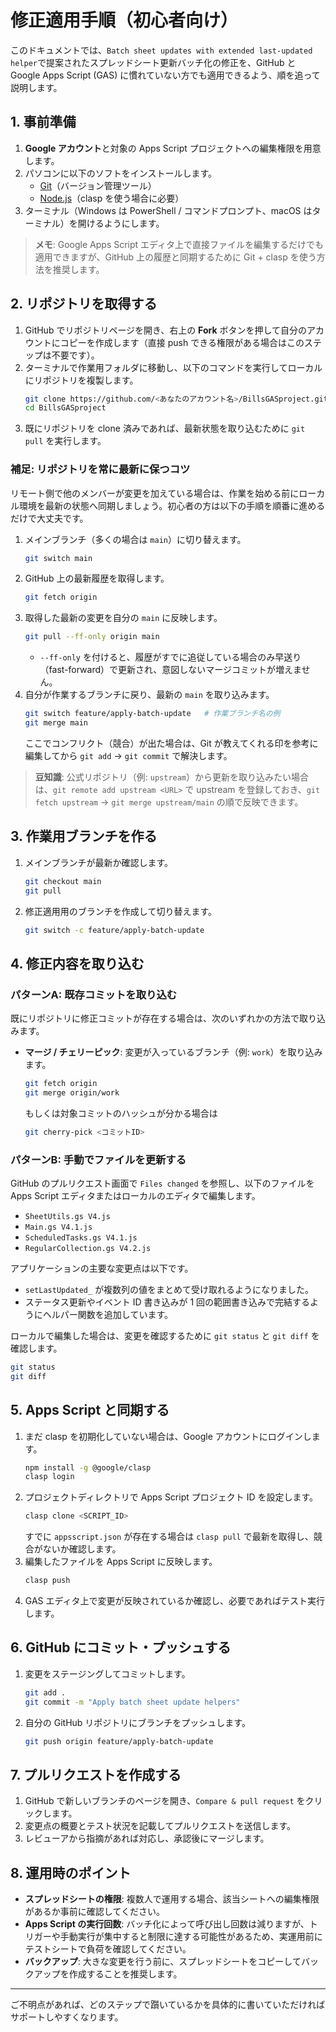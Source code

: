 # 修正適用手順（初心者向け）

このドキュメントでは、`Batch sheet updates with extended last-updated helper`で提案されたスプレッドシート更新バッチ化の修正を、GitHub と Google Apps Script (GAS) に慣れていない方でも適用できるよう、順を追って説明します。

## 1. 事前準備

1. **Google アカウント**と対象の Apps Script プロジェクトへの編集権限を用意します。
2. パソコンに以下のソフトをインストールします。
   - [Git](https://git-scm.com/)（バージョン管理ツール）
   - [Node.js](https://nodejs.org/)（clasp を使う場合に必要）
3. ターミナル（Windows は PowerShell / コマンドプロンプト、macOS はターミナル）を開けるようにします。

> **メモ**: Google Apps Script エディタ上で直接ファイルを編集するだけでも適用できますが、GitHub 上の履歴と同期するために Git + clasp を使う方法を推奨します。

## 2. リポジトリを取得する

1. GitHub でリポジトリページを開き、右上の **Fork** ボタンを押して自分のアカウントにコピーを作成します（直接 push できる権限がある場合はこのステップは不要です）。
2. ターミナルで作業用フォルダに移動し、以下のコマンドを実行してローカルにリポジトリを複製します。
   ```bash
   git clone https://github.com/<あなたのアカウント名>/BillsGASproject.git
   cd BillsGASproject
   ```
3. 既にリポジトリを clone 済みであれば、最新状態を取り込むために `git pull` を実行します。

### 補足: リポジトリを常に最新に保つコツ

リモート側で他のメンバーが変更を加えている場合は、作業を始める前にローカル環境を最新の状態へ同期しましょう。初心者の方は以下の手順を順番に進めるだけで大丈夫です。

1. メインブランチ（多くの場合は `main`）に切り替えます。
   ```bash
   git switch main
   ```
2. GitHub 上の最新履歴を取得します。
   ```bash
   git fetch origin
   ```
3. 取得した最新の変更を自分の `main` に反映します。
   ```bash
   git pull --ff-only origin main
   ```
   - `--ff-only` を付けると、履歴がすでに追従している場合のみ早送り（fast-forward）で更新され、意図しないマージコミットが増えません。
4. 自分が作業するブランチに戻り、最新の `main` を取り込みます。
   ```bash
   git switch feature/apply-batch-update   # 作業ブランチ名の例
   git merge main
   ```
   ここでコンフリクト（競合）が出た場合は、Git が教えてくれる印を参考に編集してから `git add` → `git commit` で解決します。

> **豆知識**: 公式リポジトリ（例: `upstream`）から更新を取り込みたい場合は、`git remote add upstream <URL>` で upstream を登録しておき、`git fetch upstream` → `git merge upstream/main` の順で反映できます。

## 3. 作業用ブランチを作る

1. メインブランチが最新か確認します。
   ```bash
   git checkout main
   git pull
   ```
2. 修正適用用のブランチを作成して切り替えます。
   ```bash
   git switch -c feature/apply-batch-update
   ```

## 4. 修正内容を取り込む

### パターンA: 既存コミットを取り込む

既にリポジトリに修正コミットが存在する場合は、次のいずれかの方法で取り込みます。

- **マージ / チェリーピック**: 変更が入っているブランチ（例: `work`）を取り込みます。
  ```bash
  git fetch origin
  git merge origin/work
  ```
  もしくは対象コミットのハッシュが分かる場合は
  ```bash
  git cherry-pick <コミットID>
  ```

### パターンB: 手動でファイルを更新する

GitHub のプルリクエスト画面で `Files changed` を参照し、以下のファイルを Apps Script エディタまたはローカルのエディタで編集します。

- `SheetUtils.gs V4.js`
- `Main.gs V4.1.js`
- `ScheduledTasks.gs V4.1.js`
- `RegularCollection.gs V4.2.js`

アプリケーションの主要な変更点は以下です。

- `setLastUpdated_` が複数列の値をまとめて受け取れるようになりました。
- ステータス更新やイベント ID 書き込みが 1 回の範囲書き込みで完結するようにヘルパー関数を追加しています。

ローカルで編集した場合は、変更を確認するために `git status` と `git diff` を確認します。

```bash
git status
git diff
```

## 5. Apps Script と同期する

1. まだ clasp を初期化していない場合は、Google アカウントにログインします。
   ```bash
   npm install -g @google/clasp
   clasp login
   ```
2. プロジェクトディレクトリで Apps Script プロジェクト ID を設定します。
   ```bash
   clasp clone <SCRIPT_ID>
   ```
   すでに `appsscript.json` が存在する場合は `clasp pull` で最新を取得し、競合がないか確認します。
3. 編集したファイルを Apps Script に反映します。
   ```bash
   clasp push
   ```
4. GAS エディタ上で変更が反映されているか確認し、必要であればテスト実行します。

## 6. GitHub にコミット・プッシュする

1. 変更をステージングしてコミットします。
   ```bash
   git add .
   git commit -m "Apply batch sheet update helpers"
   ```
2. 自分の GitHub リポジトリにブランチをプッシュします。
   ```bash
   git push origin feature/apply-batch-update
   ```

## 7. プルリクエストを作成する

1. GitHub で新しいブランチのページを開き、`Compare & pull request` をクリックします。
2. 変更点の概要とテスト状況を記載してプルリクエストを送信します。
3. レビューアから指摘があれば対応し、承認後にマージします。

## 8. 運用時のポイント

- **スプレッドシートの権限**: 複数人で運用する場合、該当シートへの編集権限があるか事前に確認してください。
- **Apps Script の実行回数**: バッチ化によって呼び出し回数は減りますが、トリガーや手動実行が集中すると制限に達する可能性があるため、実運用前にテストシートで負荷を確認してください。
- **バックアップ**: 大きな変更を行う前に、スプレッドシートをコピーしてバックアップを作成することを推奨します。

---

ご不明点があれば、どのステップで躓いているかを具体的に書いていただければサポートしやすくなります。
